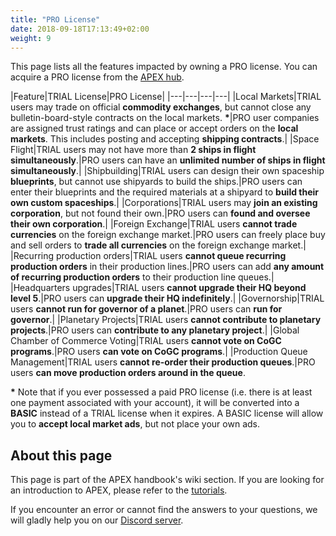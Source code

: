 ```yaml
---
title: "PRO License"
date: 2018-09-18T17:13:49+02:00
weight: 9
---
```


This page lists all the features impacted by owning a PRO license. You can acquire a PRO license from the [APEX hub](https://prosperousuniverse.com/premium).

|Feature|TRIAL License|PRO License|
|---|---|---|---|
|Local Markets|TRIAL users may trade on official __commodity exchanges__, but cannot close any bulletin-board-style contracts on the local markets. __*__|PRO user companies are assigned trust ratings and can place or accept orders on the __local markets__. This includes posting and accepting __shipping contracts__.|
|Space Flight|TRIAL users may not have more than __2 ships in flight simultaneously__.|PRO users can have an __unlimited number of ships in flight simultaneously__.|
|Shipbuilding|TRIAL users can design their own spaceship __blueprints__, but cannot use shipyards to build the ships.|PRO users can enter their blueprints and the required materials at a shipyard to __build their own custom spaceships__.|
|Corporations|TRIAL users may __join an existing corporation__, but not found their own.|PRO users can __found and oversee their own corporation__.|
|Foreign Exchange|TRIAL users __cannot trade currencies__ on the foreign exchange market.|PRO users can freely place buy and sell orders to __trade all currencies__ on the foreign exchange market.|
|Recurring production orders|TRIAL users __cannot queue recurring production orders__ in their production lines.|PRO users can add __any amount of recurring production orders__ to their production line queues.|
|Headquarters upgrades|TRIAL users __cannot upgrade their HQ beyond level 5__.|PRO users can __upgrade their HQ indefinitely__.|
|Governorship|TRIAL users __cannot run for governor of a planet__.|PRO users can __run for governor__.|
|Planetary Projects|TRIAL users __cannot contribute to planetary projects__.|PRO users can __contribute to any planetary project__.|
|Global Chamber of Commerce Voting|TRIAL users __cannot vote on CoGC programs__.|PRO users __can vote on CoGC programs__.|
|Production Queue Management|TRIAL users __cannot re-order their production queues__.|PRO users __can move production orders around in the queue__.
<!---|Price Bands|TRIAL users can only trade within __relatively narrow price bands__ on the commodity exchanges.|PRO user companies are assigned trust ratings and can therefore trade __without any price bands__ on the commodity exchanges.|-->

__*__ Note that if you ever possessed a paid PRO license (i.e. there is at least one payment associated with your account), it will be converted into a **BASIC** instead of a TRIAL license when it expires. A BASIC license will allow you to **accept local market ads**, but not place your own ads.

## About this page

This page is part of the APEX handbook's wiki section. If you are looking for an introduction to APEX, please refer to the [tutorials](../../tutorials).

If you encounter an error or cannot find the answers to your questions, we will gladly help you on our [Discord server](https://discordapp.com/invite/G7gj7PT).